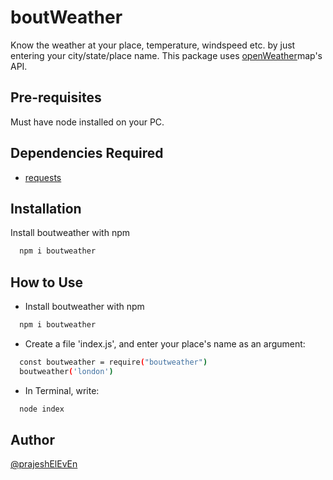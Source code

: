 # boutWeather

Know the weather at your place, temperature, windspeed etc. by just entering your city/state/place name. This package uses [openWeather](https://openweathermap.org/)map's API.

## Pre-requisites

Must have node installed on your PC.

## Dependencies Required

- [requests](https://www.npmjs.com/package/requests)

## Installation

Install boutweather with npm

```bash
  npm i boutweather
```

## How to Use

- Install boutweather with npm

```bash
  npm i boutweather
```

- Create a file 'index.js', and enter your place's name as an argument:

```bash
  const boutweather = require("boutweather")
  boutweather('london')
```

- In Terminal, write:

```bash
  node index
```

## Author

[@prajeshElEvEn](https://github.com/prajeshElEvEn)
